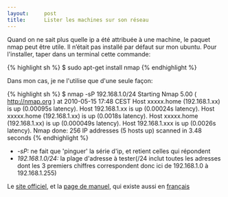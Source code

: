 ```yaml
---
layout:     post
title:      Lister les machines sur son réseau
---
```


Quand on ne sait plus quelle ip a été attribuée à une machine, le paquet nmap peut être utile. Il n’était pas installé par défaut sur mon ubuntu. Pour l'installer, taper dans un terminal cette commande:

{% highlight sh %}
$ sudo apt-get install nmap
{% endhighlight %}

Dans mon cas, je ne l'utilise que d'une seule façon:

{% highlight sh %}
$ nmap -sP 192.168.1.0/24
Starting Nmap 5.00 ( http://nmap.org ) at 2010-05-15 17:48 CEST
Host xxxxx.home (192.168.1.xx) is up (0.00095s latency).
Host 192.168.1.xx is up (0.00024s latency).
Host xxxxx.home (192.168.1.xx) is up (0.0018s latency).
Host xxxxx.home (192.168.1.xx) is up (0.000049s latency).
Host 192.168.1.xxx is up (0.0026s latency).
Nmap done: 256 IP addresses (5 hosts up) scanned in 3.48 seconds
{% endhighlight %}

* *-sP:* ne fait que 'pinguer' la série d'ip, et retient celles qui répondent
* *192.168.1.0/24:* la plage d'adresse à tester(/24 inclut toutes les adresses dont les 3 premiers chiffres correspondent donc ici de 192.168.1.0 à 192.168.1.255)

Le [site officiel](http://nmap.org/), et la [page de manuel](http://nmap.org/book/man.html), qui existe aussi en [français](http://nmap.org/man/fr/)
